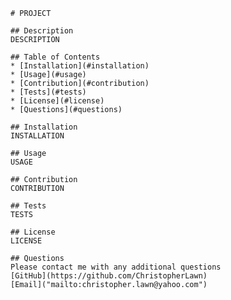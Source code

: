 
    # PROJECT

    ## Description
    DESCRIPTION
    
    ## Table of Contents
    * [Installation](#installation)
    * [Usage](#usage)
    * [Contribution](#contribution)
    * [Tests](#tests)
    * [License](#license)
    * [Questions](#questions)
    
    ## Installation
    INSTALLATION
    
    ## Usage
    USAGE

    ## Contribution
    CONTRIBUTION

    ## Tests
    TESTS

    ## License
    LICENSE

    ## Questions
    Please contact me with any additional questions
    [GitHub](https://github.com/ChristopherLawn)
    [Email]("mailto:christopher.lawn@yahoo.com")
    